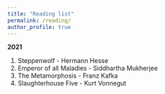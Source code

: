 ```yaml
---
title: "Reading list"
permalink: /reading/
author_profile: true
---
```


<b> 2021 </b>

1. Steppenwolf - Hermann Hesse
2. Emperor of all Maladies - Siddhartha Mukherjee
3. The Metamorphosis - Franz Kafka
4. Slaughterhouse Five - Kurt Vonnegut
